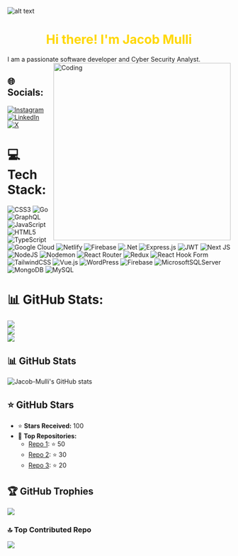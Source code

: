 ![alt text]( https://media.licdn.com/dms/image/D4E16AQGul5AnQw5sTQ/profile-displaybackgroundimage-shrink_350_1400/0/1715580632068?e=1723075200&v=beta&t=JUxBmEdxr7L0SULePcCNkn9Wc7lIxC6vS_7UzdIE7zw)


<h1 align="center" style="color:gold;">Hi there! I'm Jacob Mulli</h1>

  I am a passionate software developer and Cyber Security Analyst.
<img align="right" alt="Coding" width="400" src="https://www.google.com/url?sa=i&url=https%3A%2F%2Fwww.linkedin.com%2Fposts%2Falexreact_frontend-html-css-activity-7049349650729852928-ZF8A&psig=AOvVaw00i2ODuG4xOhSKD5BAQ2Nm&ust=1717794745465000&source=images&cd=vfe&opi=89978449&ved=0CBQQjRxqFwoTCIi295_yx4YDFQAAAAAdAAAAABBY">

## 🌐 Socials:
[![Instagram](https://img.shields.io/badge/Instagram-%23E4405F.svg?logo=Instagram&logoColor=white)](https://instagram.com/_am_mulli) [![LinkedIn](https://img.shields.io/badge/LinkedIn-%230077B5.svg?logo=linkedin&logoColor=white)](https://linkedin.com/in/jacobmulli) [![X](https://img.shields.io/badge/X-black.svg?logo=X&logoColor=white)](https://x.com/iam_mulli) 

# 💻 Tech Stack:
![CSS3](https://img.shields.io/badge/css3-%231572B6.svg?style=for-the-badge&logo=css3&logoColor=white) ![Go](https://img.shields.io/badge/go-%2300ADD8.svg?style=for-the-badge&logo=go&logoColor=white) ![GraphQL](https://img.shields.io/badge/-GraphQL-E10098?style=for-the-badge&logo=graphql&logoColor=white) ![JavaScript](https://img.shields.io/badge/javascript-%23323330.svg?style=for-the-badge&logo=javascript&logoColor=%23F7DF1E) ![HTML5](https://img.shields.io/badge/html5-%23E34F26.svg?style=for-the-badge&logo=html5&logoColor=white) ![TypeScript](https://img.shields.io/badge/typescript-%23007ACC.svg?style=for-the-badge&logo=typescript&logoColor=white) ![Google Cloud](https://img.shields.io/badge/GoogleCloud-%234285F4.svg?style=for-the-badge&logo=google-cloud&logoColor=white) ![Netlify](https://img.shields.io/badge/netlify-%23000000.svg?style=for-the-badge&logo=netlify&logoColor=#00C7B7) ![Firebase](https://img.shields.io/badge/firebase-%23039BE5.svg?style=for-the-badge&logo=firebase) ![.Net](https://img.shields.io/badge/.NET-5C2D91?style=for-the-badge&logo=.net&logoColor=white) ![Express.js](https://img.shields.io/badge/express.js-%23404d59.svg?style=for-the-badge&logo=express&logoColor=%2361DAFB) ![JWT](https://img.shields.io/badge/JWT-black?style=for-the-badge&logo=JSON%20web%20tokens) ![Next JS](https://img.shields.io/badge/Next-black?style=for-the-badge&logo=next.js&logoColor=white) ![NodeJS](https://img.shields.io/badge/node.js-6DA55F?style=for-the-badge&logo=node.js&logoColor=white) ![Nodemon](https://img.shields.io/badge/NODEMON-%23323330.svg?style=for-the-badge&logo=nodemon&logoColor=%BBDEAD) ![React Router](https://img.shields.io/badge/React_Router-CA4245?style=for-the-badge&logo=react-router&logoColor=white) ![Redux](https://img.shields.io/badge/redux-%23593d88.svg?style=for-the-badge&logo=redux&logoColor=white) ![React Hook Form](https://img.shields.io/badge/React%20Hook%20Form-%23EC5990.svg?style=for-the-badge&logo=reacthookform&logoColor=white) ![TailwindCSS](https://img.shields.io/badge/tailwindcss-%2338B2AC.svg?style=for-the-badge&logo=tailwind-css&logoColor=white) ![Vue.js](https://img.shields.io/badge/vue.js-%2335495e.svg?style=for-the-badge&logo=vuedotjs&logoColor=%234FC08D) ![WordPress](https://img.shields.io/badge/WordPress-%23117AC9.svg?style=for-the-badge&logo=WordPress&logoColor=white) ![Firebase](https://img.shields.io/badge/firebase-a08021?style=for-the-badge&logo=firebase&logoColor=ffcd34) ![MicrosoftSQLServer](https://img.shields.io/badge/Microsoft%20SQL%20Server-CC2927?style=for-the-badge&logo=microsoft%20sql%20server&logoColor=white) ![MongoDB](https://img.shields.io/badge/MongoDB-%234ea94b.svg?style=for-the-badge&logo=mongodb&logoColor=white) ![MySQL](https://img.shields.io/badge/mysql-4479A1.svg?style=for-the-badge&logo=mysql&logoColor=white)
# 📊 GitHub Stats:
![](https://github-readme-stats.vercel.app/api?username=Jacob-Mulli&theme=dark&hide_border=false&include_all_commits=true&count_private=true)<br/>
![](https://github-readme-streak-stats.herokuapp.com/?user=Jacob-Mulli&theme=dark&hide_border=false)<br/>
![](https://github-readme-stats.vercel.app/api/top-langs/?username=Jacob-Mulli&theme=dark&hide_border=false&include_all_commits=true&count_private=true&layout=compact)

## 📊 GitHub Stats

![Jacob-Mulli's GitHub stats](https://github-readme-stats.vercel.app/api?username=Jacob-Mulli&theme=dark&hide_border=false&include_all_commits=true&count_private=true&show_icons=true&custom_title=Jacob-Mulli's%20GitHub%20Stats&line_height=27&count_private=true&hide=stars,prs,issues,contribs)

## ⭐ GitHub Stars

- ⭐ **Stars Received:** 100
- 🌟 **Top Repositories:**
  - [Repo 1](#): ⭐ 50
  - [Repo 2](#): ⭐ 30
  - [Repo 3](#): ⭐ 20



## 🏆 GitHub Trophies
![](https://github-profile-trophy.vercel.app/?username=Jacob-Mulli&theme=radical&no-frame=true&no-bg=false&margin-w=4)

### 🔝 Top Contributed Repo
![](https://github-contributor-stats.vercel.app/api?username=Jacob-Mulli&limit=5&theme=dark&combine_all_yearly_contributions=true)

<!-- Proudly created with GPRM ( https://gprm.itsvg.in ) -->
